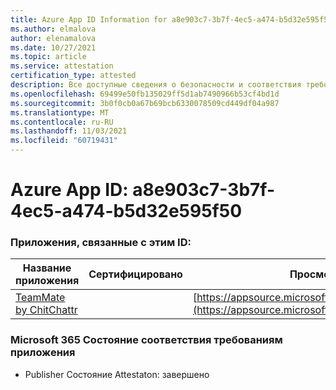 ```yaml
---
title: Azure App ID Information for a8e903c7-3b7f-4ec5-a474-b5d32e595f50
ms.author: elmalova
author: elenamalova
ms.date: 10/27/2021
ms.topic: article
ms.service: attestation
certification_type: attested
description: Все доступные сведения о безопасности и соответствия требованиям для a8e903c7-3b7f-4ec5-a474-b5d32e595f50.
ms.openlocfilehash: 69499e50fb135029ff5d1ab7490966b53cf4bd1d
ms.sourcegitcommit: 3b0f0cb0a67b69bcb6330078509cd449df04a987
ms.translationtype: MT
ms.contentlocale: ru-RU
ms.lasthandoff: 11/03/2021
ms.locfileid: "60719431"
---
```

# <a name="azure-app-id-a8e903c7-3b7f-4ec5-a474-b5d32e595f50"></a>Azure App ID: a8e903c7-3b7f-4ec5-a474-b5d32e595f50


### <a name="apps-associated-with-this-id"></a>Приложения, связанные с этим ID:
| **Название приложения** | **Сертифицировано** | **Просмотр в AppSource** |
|--------------|---------------|-----------------------|
| [TeamMate by ChitChattr](https://docs.microsoft.com/microsoft-365-app-certification/forward/WA200002530) |  | [https://appsource.microsoft.com/product/office/WA200002530](https://appsource.microsoft.com/product/office/WA200002530) |

### <a name="microsoft-365-app-compliance-status"></a>Microsoft 365 Состояние соответствия требованиям приложения
- Publisher Состояние Attestaton: завершено
